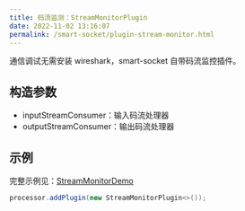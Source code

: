 ```yaml
---
title: 码流监测：StreamMonitorPlugin
date: 2022-11-02 13:16:07
permalink: /smart-socket/plugin-stream-monitor.html
---
```


通信调试无需安装 wireshark，smart-socket 自带码流监控插件。

## 构造参数
- inputStreamConsumer：输入码流处理器
- outputStreamConsumer：输出码流处理器

## 示例
完整示例见：[StreamMonitorDemo](https://gitee.com/smartboot/smart-socket/blob/master/example/src/main/java/org/smartboot/socket/example/plugins/StreamMonitorDemo.java)
```java
processor.addPlugin(new StreamMonitorPlugin<>());
```
